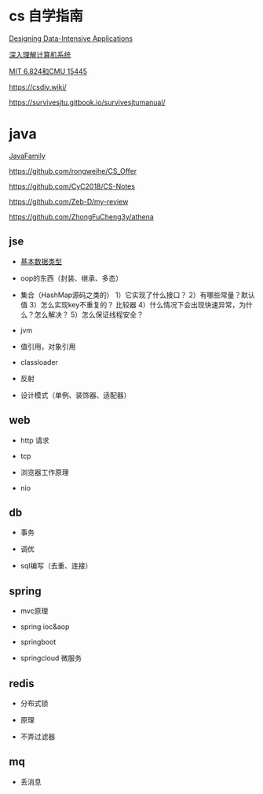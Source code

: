 
# cs 自学指南
[Designing Data-Intensive Applications](https://vonng.gitbooks.io/ddia-cn/content/)

[深入理解计算机系统](https://csdiy.wiki/%E4%BD%93%E7%B3%BB%E7%BB%93%E6%9E%84/CSAPP/)

[MIT 6.824和CMU 15445](https://zhuanlan.zhihu.com/p/490171772)

https://csdiy.wiki/

https://survivesjtu.gitbook.io/survivesjtumanual/

# java

[JavaFamily](https://github.com/AobingJava/JavaFamily)  

https://github.com/rongweihe/CS_Offer

https://github.com/CyC2018/CS-Notes
  
https://github.com/Zeb-D/my-review

https://github.com/ZhongFuCheng3y/athena

## jse
- [基本数据类型](https://www.cnblogs.com/xiaobingzi/p/9683412.html)

- oop的东西（封装、继承、多态）


- 集合（HashMap源码之类的）
1）它实现了什么接口？
2）有哪些常量？默认值
3）怎么实现key不重复的？
比较器
4）什么情况下会出现快速异常，为什么？怎么解决？
5）怎么保证线程安全？

- jvm

- 值引用，对象引用

- classloader

- 反射

- 设计模式（单例、装饰器、适配器）

## web
- http 请求

- tcp

- 浏览器工作原理

- nio

## db
- 事务

- 调优

- sql编写（去重、连接）

## spring
- mvc原理

- spring ioc&aop

- springboot

- springcloud 微服务

## redis
- 分布式锁

- 原理

- 不弄过滤器

## mq
- 丢消息



